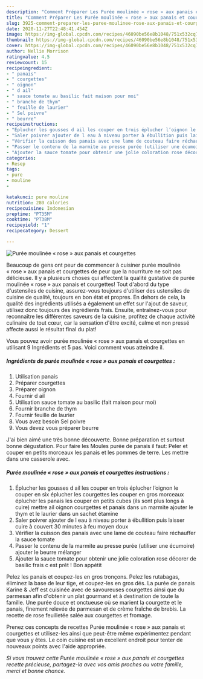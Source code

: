 ```yaml
---
description: "Comment Préparer Les Purée moulinée « rose » aux panais et courgettes"
title: "Comment Préparer Les Purée moulinée « rose » aux panais et courgettes"
slug: 3925-comment-preparer-les-puree-moulinee-rose-aux-panais-et-courgettes
date: 2020-11-27T22:48:41.454Z
image: https://img-global.cpcdn.com/recipes/46090be56e8b1048/751x532cq70/puree-moulinee-rose-aux-panais-et-courgettes-photo-principale-de-la-recette.jpg
thumbnail: https://img-global.cpcdn.com/recipes/46090be56e8b1048/751x532cq70/puree-moulinee-rose-aux-panais-et-courgettes-photo-principale-de-la-recette.jpg
cover: https://img-global.cpcdn.com/recipes/46090be56e8b1048/751x532cq70/puree-moulinee-rose-aux-panais-et-courgettes-photo-principale-de-la-recette.jpg
author: Nellie Morrison
ratingvalue: 4.5
reviewcount: 15
recipeingredient:
- " panais"
- " courgettes"
- " oignon"
- " d ail"
- " sauce tomate au basilic fait maison pour moi"
- " branche de thym"
- " feuille de laurier"
- " Sel poivre"
- " beurre"
recipeinstructions:
- "Éplucher les gousses d ail les couper en trois éplucher l’oignon le couper en six éplucher les courgettes les couper en gros morceaux éplucher les panais les couper en petits cubes (ils sont plus longs à cuire) mettre ail oignon courgettes et panais dans un marmite ajouter le thym et le laurier dans un sachet étamine"
- "Saler poivrer ajouter de l eau à niveau porter à ébullition puis laisser cuire à couvert 30 minutes à feu moyen doux"
- "Vérifier la cuisson des panais avec une lame de couteau faire réchauffer la sauce tomate"
- "Passer le contenu de la marmite au presse purée (utiliser une écumoire) ajouter le beurre mélanger"
- "Ajouter la sauce tomate pour obtenir une jolie coloration rose décorer de basilic frais c est prêt ! Bon appétit"
categories:
- Resep
tags:
- pure
- mouline
- 

katakunci: pure mouline  
nutrition: 280 calories
recipecuisine: Indonesian
preptime: "PT35M"
cooktime: "PT38M"
recipeyield: "1"
recipecategory: Dessert

---
```



![Purée moulinée « rose » aux panais et courgettes](https://img-global.cpcdn.com/recipes/46090be56e8b1048/751x532cq70/puree-moulinee-rose-aux-panais-et-courgettes-photo-principale-de-la-recette.jpg)

Beaucoup de gens ont peur de commencer à cuisiner purée moulinée « rose » aux panais et courgettes de peur que la nourriture ne soit pas délicieuse. Il y a plusieurs choses qui affectent la qualité gustative de purée moulinée « rose » aux panais et courgettes! Tout d'abord du type d'ustensiles de cuisine, assurez-vous toujours d'utiliser des ustensiles de cuisine de qualité, toujours en bon état et propres. En dehors de cela, la qualité des ingrédients utilisés a également un effet sur l'ajout de saveur, utilisez donc toujours des ingrédients frais. Ensuite, entraînez-vous pour reconnaître les différentes saveurs de la cuisine, profitez de chaque activité culinaire de tout cœur, car la sensation d'être excité, calme et non pressé affecte aussi le résultat final du plat!

<!--inarticleads1-->

Vous pouvez avoir purée moulinée « rose » aux panais et courgettes en utilisant 9 Ingrédients et 5 pas. Voici comment vous atteindre il.

##### Ingrédients de purée moulinée « rose » aux panais et courgettes :

1. Utilisation  panais
1. Préparer  courgettes
1. Préparer  oignon
1. Fournir  d ail
1. Utilisation  sauce tomate au basilic (fait maison pour moi)
1. Fournir  branche de thym
1. Fournir  feuille de laurier
1. Vous avez besoin  Sel poivre
1. Vous devez vous préparer  beurre


J&#39;ai bien aimé une très bonne découverte. Bonne préparation et surtout bonne dégustation. Pour faire les Moules purée de panais il faut: Peler et couper en petits morceaux les panais et les pommes de terre. Les mettre dans une casserole avec. 

<!--inarticleads2-->

##### Purée moulinée « rose » aux panais et courgettes instructions :

1. Éplucher les gousses d ail les couper en trois éplucher l’oignon le couper en six éplucher les courgettes les couper en gros morceaux éplucher les panais les couper en petits cubes (ils sont plus longs à cuire) mettre ail oignon courgettes et panais dans un marmite ajouter le thym et le laurier dans un sachet étamine
1. Saler poivrer ajouter de l eau à niveau porter à ébullition puis laisser cuire à couvert 30 minutes à feu moyen doux
1. Vérifier la cuisson des panais avec une lame de couteau faire réchauffer la sauce tomate
1. Passer le contenu de la marmite au presse purée (utiliser une écumoire) ajouter le beurre mélanger
1. Ajouter la sauce tomate pour obtenir une jolie coloration rose décorer de basilic frais c est prêt ! Bon appétit


Pelez les panais et coupez-les en gros tronçons. Pelez les rutabagas, éliminez la base de leur tige, et coupez-les en gros dés. La purée de panais Karine &amp; Jeff est cuisinée avec de savoureuses courgettes ainsi que du parmesan afin d&#39;obtenir un plat gourmand et à destination de toute la famille. Une purée douce et onctueuse où se marient la courgette et le panais, finement relevée de parmesan et de crème fraîche de brebis. La recette de rose feuilletée salée aux courgettes et fromage. 

<!--inarticleads1-->

<p>
Prenez ces concepts de recettes Purée moulinée « rose » aux panais et courgettes et utilisez-les ainsi que peut-être même expérimentez pendant que vous y êtes. Le coin cuisine est un excellent endroit pour tenter de nouveaux points avec l'aide appropriée.
</p>

<p>
<i>Si vous trouvez cette Purée moulinée « rose » aux panais et courgettes recette précieuse, partagez-la avec vos amis proches ou votre famille, merci et bonne chance.</i>
</p>
